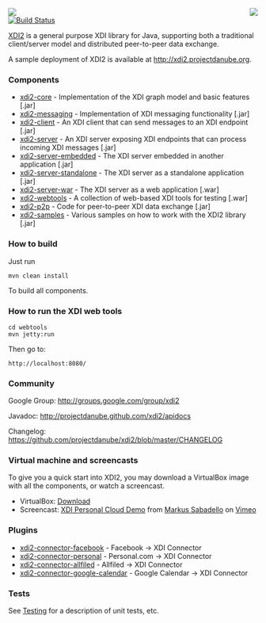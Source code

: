 <a href="http://projectdanube.org/" target="_blank"><img src="http://projectdanube.github.com/xdi2/images/projectdanube_logo.png" align="right"></a>
<img src="http://projectdanube.github.com/xdi2/images/logo64.png"><br>
[![Build Status](https://secure.travis-ci.org/peacekeeper/xdi2.png)](http://travis-ci.org/peacekeeper/xdi2)

[XDI2](http://github.com/projectdanube/xdi2) is a general purpose XDI library for Java, supporting both a traditional client/server model and distributed peer-to-peer data exchange. 

A sample deployment of XDI2 is available at http://xdi2.projectdanube.org.

### Components

* [xdi2-core](https://github.com/projectdanube/xdi2/wiki/xdi2-core) - Implementation of the XDI graph model and basic features [.jar]
* [xdi2-messaging](https://github.com/projectdanube/xdi2/wiki/xdi2-messaging) - Implementation of XDI messaging functionality [.jar]
* [xdi2-client](https://github.com/projectdanube/xdi2/wiki/xdi2-client) - An XDI client that can send messages to an XDI endpoint [.jar]
* [xdi2-server](https://github.com/projectdanube/xdi2/wiki/xdi2-server) - An XDI server exposing XDI endpoints that can process incoming XDI messages [.jar]
* [xdi2-server-embedded](https://github.com/projectdanube/xdi2/wiki/xdi2-server-embedded) - The XDI server embedded in another application [.jar]
* [xdi2-server-standalone](https://github.com/projectdanube/xdi2/wiki/xdi2-server-standalone) - The XDI server as a standalone application [.jar]
* [xdi2-server-war](https://github.com/projectdanube/xdi2/wiki/xdi2-server-war) - The XDI server as a web application [.war]
* [xdi2-webtools](https://github.com/projectdanube/xdi2/wiki/xdi2-webtools) - A collection of web-based XDI tools for testing [.war]
* [xdi2-p2p](https://github.com/projectdanube/xdi2/wiki/xdi2-p2p) - Code for peer-to-peer XDI data exchange [.jar]
* [xdi2-samples](https://github.com/projectdanube/xdi2/wiki/xdi2-samples) - Various samples on how to work with the XDI2 library [.jar]

### How to build

Just run

    mvn clean install

To build all components.

### How to run the XDI web tools

    cd webtools
    mvn jetty:run

Then go to:

    http://localhost:8080/

### Community

Google Group: http://groups.google.com/group/xdi2

Javadoc: http://projectdanube.github.com/xdi2/apidocs

Changelog: https://github.com/projectdanube/xdi2/blob/master/CHANGELOG

### Virtual machine and screencasts

To give you a quick start into XDI2, you may download a VirtualBox image with all the components, or watch a screencast.

* VirtualBox: <a href="http://files.projectdanube.org/XDI2-VirtualBox.zip">Download</a>
* Screencast: <a href="http://vimeo.com/52763525">XDI Personal Cloud Demo</a> from <a href="http://vimeo.com/user3934958">Markus Sabadello</a> on <a href="http://vimeo.com">Vimeo</a>

### Plugins

* [xdi2-connector-facebook](https://github.com/projectdanube/xdi2-connector-facebook) - Facebook -> XDI Connector
* [xdi2-connector-personal](https://github.com/projectdanube/xdi2-connector-personal) - Personal.com -> XDI Connector
* [xdi2-connector-allfiled](https://github.com/projectdanube/xdi2-connector-allfiled) - Allfiled -> XDI Connector
* [xdi2-connector-google-calendar](https://github.com/projectdanube/xdi2-connector-google-calendar) - Google Calendar -> XDI Connector

### Tests

See [Testing](https://github.com/projectdanube/xdi2/wiki/Testing) for a description of unit tests, etc.
